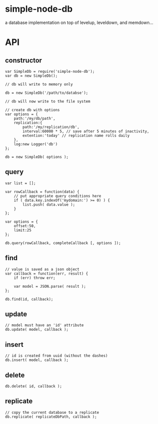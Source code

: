 simple-node-db
==============

a database implementation on top of levelup, leveldown, and memdown...

# API

## constructor

	var SimpleDb = require('simple-node-db');
	var db = new SimpleDb();
	
	// db will write to memory only
	
	db = new SimpleDb('/path/to/databse');
	
	// db will now write to the file system
	
	// create db with options
	var options = {
		path:'/my/db/path',
		replication:{
			path:'/my/replication/db',
			interval:60000 * 5, // save after 5 minutes of inactivity,
			extention:'today' // replication name rolls daily
		},
		log:new Logger('db')
	};
	
	db = new SimpleDb( options );
	
## query

	var list = [];
	
	var rowCallback = function(data) {
		// put appropriate query conditions here 
		if ( data.key.indexOf('mydomain:') >= 0) ) {
			list.push( data.value );
		}
	};
	
	var options = {
		offset:50,
		limit:25
	};
	
	db.query(rowCallback, completeCallback [, options ]);
	

## find

	// value is saved as a json object
	var callback = function(err, result) {
		if (err) throw err;
		
		var model = JSON.parse( result );
	};
	
	db.find(id, callback);

## update

	// model must have an 'id' attribute
	db.update( model, callback );

## insert 

	// id is created from uuid (without the dashes)
	db.insert( model, callback );

## delete

	db.delete( id, callback );

## replicate

	// copy the current database to a replicate
	db.replicate( replicateDbPath, callback );
	
